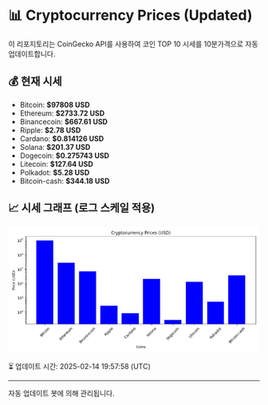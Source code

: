 
# 📊 Cryptocurrency Prices (Updated)

이 리포지토리는 CoinGecko API를 사용하여 코인 TOP 10 시세를 10분가격으로 자동 업데이트합니다.

## 💰 현재 시세
- Bitcoin: **$97808 USD**
- Ethereum: **$2733.72 USD**
- Binancecoin: **$667.61 USD**
- Ripple: **$2.78 USD**
- Cardano: **$0.814126 USD**
- Solana: **$201.37 USD**
- Dogecoin: **$0.275743 USD**
- Litecoin: **$127.64 USD**
- Polkadot: **$5.28 USD**
- Bitcoin-cash: **$344.18 USD**

## 📈 시세 그래프 (로그 스케일 적용)
![Crypto Prices](crypto_prices.png)

⏳ 업데이트 시간: 2025-02-14 19:57:58 (UTC)

---
자동 업데이트 봇에 의해 관리됩니다.
